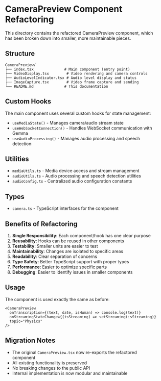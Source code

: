 # CameraPreview Component Refactoring

This directory contains the refactored CameraPreview component, which has been broken down into smaller, more maintainable pieces.

## Structure

```
CameraPreview/
├── index.tsx              # Main component (entry point)
├── VideoDisplay.tsx        # Video rendering and camera controls
├── AudioLevelIndicator.tsx # Audio level display and status
├── ImageCapture.tsx        # Video frame capture and sending
└── README.md              # This documentation
```

## Custom Hooks

The main component uses several custom hooks for state management:

- `useMediaState()` - Manages camera/audio stream state
- `useWebSocketConnection()` - Handles WebSocket communication with Gemma
- `useAudioProcessing()` - Manages audio processing and speech detection

## Utilities

- `mediaUtils.ts` - Media device access and stream management
- `audioUtils.ts` - Audio processing and speech detection utilities
- `audioConfig.ts` - Centralized audio configuration constants

## Types

- `camera.ts` - TypeScript interfaces for the component

## Benefits of Refactoring

1. **Single Responsibility**: Each component/hook has one clear purpose
2. **Reusability**: Hooks can be reused in other components
3. **Testability**: Smaller units are easier to test
4. **Maintainability**: Changes are isolated to specific areas
5. **Readability**: Clear separation of concerns
6. **Type Safety**: Better TypeScript support with proper types
7. **Performance**: Easier to optimize specific parts
8. **Debugging**: Easier to identify issues in smaller components

## Usage

The component is used exactly the same as before:

```tsx
<CameraPreview
  onTranscription={(text, date, isHuman) => console.log(text)}
  onStreamingStateChange={(isStreaming) => setStreaming(isStreaming)}
  topic="Physics"
/>
```

## Migration Notes

- The original `CameraPreview.tsx` now re-exports the refactored component
- All existing functionality is preserved
- No breaking changes to the public API
- Internal implementation is now modular and maintainable 